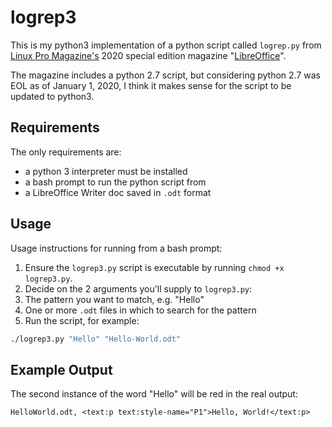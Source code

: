 # logrep3

This is my python3 implementation of a python script called `logrep.py` from [Linux Pro Magazine's](https://www.linuxpromagazine.com) 2020 special edition magazine "[LibreOffice](https://www.linux-magazine.com/Resources/Special-Editions/40-LibreOffice-2020-Edition)".

The magazine includes a python 2.7 script, but considering python 2.7 was EOL as of January 1, 2020, I think it makes sense for the script to be updated to python3.


## Requirements

The only requirements are:
- a python 3 interpreter must be installed
- a bash prompt to run the python script from
- a LibreOffice Writer doc saved in `.odt` format


## Usage
Usage instructions for running from a bash prompt:

1. Ensure the `logrep3.py` script is executable by running `chmod +x logrep3.py`.
2. Decide on the 2 arguments you'll supply to `logrep3.py`:
  1. The pattern you want to match, e.g. "Hello"
  2. One or more `.odt` files in which to search for the pattern
3. Run the script, for example:
```bash
./logrep3.py "Hello" "Hello-World.odt"
```

## Example Output

The second instance of the word "Hello" will be red in the real output:
```
HelloWorld.odt, <text:p text:style-name="P1">Hello, World!</text:p>
```
